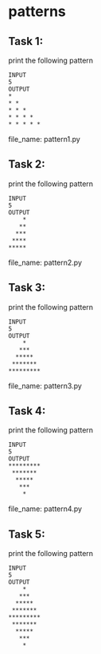 # patterns

## Task 1:

print the following pattern
```
INPUT
5
OUTPUT
*
* * 
* * *
* * * *
* * * * *
```

file_name: pattern1.py

## Task 2:

print the following pattern
```
INPUT
5
OUTPUT
    *
   **
  ***
 ****
*****    
```

file_name: pattern2.py

## Task 3:

print the following pattern
```
INPUT
5
OUTPUT
    *
   ***
  *****
 *******
*********
```

file_name: pattern3.py

## Task 4:

print the following pattern
```
INPUT
5
OUTPUT
*********
 *******
  *****
   ***
    *
```

file_name: pattern4.py

## Task 5:
print the following pattern
```
INPUT
5
OUTPUT
    *
   ***
  *****
 *******
*********
 *******
  *****
   ***
    *
```